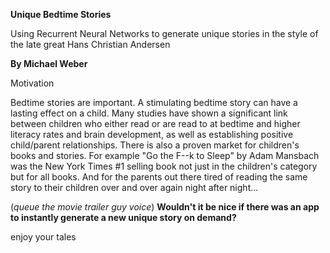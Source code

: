 __Unique Bedtime Stories__

Using Recurrent Neural Networks to generate unique stories in the style of the late great Hans Christian Andersen

__By Michael Weber__ 

Motivation

Bedtime stories are important. A stimulating bedtime story can have a lasting effect on a child. Many studies have shown a significant link between children who either read or are read to at bedtime and higher literacy rates and brain development, as well as establishing positive child/parent relationships.
There is also a proven market for children's books and stories. For example "Go the F--k to Sleep" by Adam Mansbach was the New York Times #1 selling book not just in the children's category but for all books. And for the parents out there tired of reading the same story to their children over and over again night after night...


(*queue the movie trailer guy voice*)
__Wouldn't it be nice if there was an app to instantly generate a new unique story on demand?__

enjoy your tales
